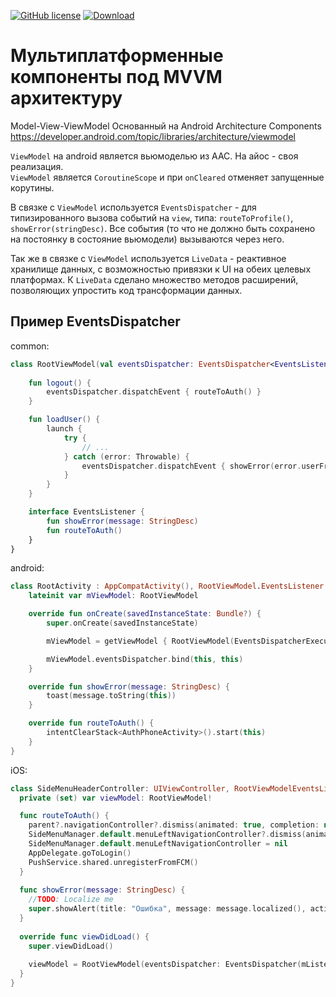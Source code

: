 [![GitHub license](https://img.shields.io/badge/license-Apache%20License%202.0-blue.svg?style=flat)](http://www.apache.org/licenses/LICENSE-2.0)
[ ![Download](https://api.bintray.com/packages/icerockdev/moko/moko-mvvm/images/download.svg) ](https://bintray.com/icerockdev/moko/moko-mvvm/_latestVersion)

# Мультиплатформенные компоненты под MVVM архитектуру
Model-View-ViewModel Основанный на Android Architecture Components https://developer.android.com/topic/libraries/architecture/viewmodel

`ViewModel` на android является вьюмоделью из AAC. На айос - своя реализация.  
`ViewModel` является `CoroutineScope` и при `onCleared` отменяет запущенные корутины.  
 
В связке с `ViewModel` используется `EventsDispatcher` - для типизированного вызова событий на `view`,
 типа: `routeToProfile()`, `showError(stringDesc)`. Все события (то что не должно быть сохранено на
  постоянку в состояние вьюмодели) вызываются через него.

Так же в связке с `ViewModel` используется `LiveData` - реактивное хранилище данных, с возможностью
 привязки к UI на обеих целевых платформах. К `LiveData` сделано множество методов расширений,
 позволяющих упростить код трансформации данных.

## Пример EventsDispatcher
common:
```kotlin
class RootViewModel(val eventsDispatcher: EventsDispatcher<EventsListener>) : ViewModel() {
    
    fun logout() {
        eventsDispatcher.dispatchEvent { routeToAuth() }
    }

    fun loadUser() {
        launch {
            try {
                // ...
            } catch (error: Throwable) {
                eventsDispatcher.dispatchEvent { showError(error.userFriendlyDescription()) }
            }
        }
    }

    interface EventsListener {
        fun showError(message: StringDesc)
        fun routeToAuth()
    }
}
```
android:
```kotlin
class RootActivity : AppCompatActivity(), RootViewModel.EventsListener {
    lateinit var mViewModel: RootViewModel

    override fun onCreate(savedInstanceState: Bundle?) {
        super.onCreate(savedInstanceState)

        mViewModel = getViewModel { RootViewModel(EventsDispatcherExecutor.dispatcher()) }

        mViewModel.eventsDispatcher.bind(this, this)
    }

    override fun showError(message: StringDesc) {
        toast(message.toString(this))
    }

    override fun routeToAuth() {
        intentClearStack<AuthPhoneActivity>().start(this)
    }
}
```
iOS:
```swift
class SideMenuHeaderController: UIViewController, RootViewModelEventsListener {
  private (set) var viewModel: RootViewModel!

  func routeToAuth() {
    parent?.navigationController?.dismiss(animated: true, completion: nil)
    SideMenuManager.default.menuLeftNavigationController?.dismiss(animated: false, completion: nil)
    SideMenuManager.default.menuLeftNavigationController = nil
    AppDelegate.goToLogin()
    PushService.shared.unregisterFromFCM()
  }
  
  func showError(message: StringDesc) {
    //TODO: Localize me
    super.showAlert(title: "Ошибка", message: message.localized(), actions: [])
  }
    
  override func viewDidLoad() {
    super.viewDidLoad()
    
    viewModel = RootViewModel(eventsDispatcher: EventsDispatcher(mListener: self))
  }
}
```
